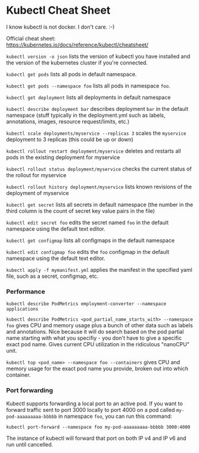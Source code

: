 Kubectl Cheat Sheet
===================
I know kubectl is not docker.  I don't care.  :-)

Official cheat sheet: https://kubernetes.io/docs/reference/kubectl/cheatsheet/

`kubectl version -o json` lists the version of kubectl you have installed and the version of the kubernetes cluster if you're connected.

`kubectl get pods`  lists all pods in default namespace.

`kubectl get pods --namespace foo`  lists all pods in namespace `foo`.

`kubectl get deployment` lists all deployments in default namespace

`kubectl describe deployment bar` describes deployment `bar` in the default namespace (stuff typically in the deployment.yml such as labels, annotations, images, resource request/limits, etc.)

`kubectl scale deployments/myservice --replicas 3` scales the `myservice` deployment to 3 replicas (this could be up or down)

`kubectl rollout restart deployment/myservice` deletes and restarts all pods in the existing deployment for myservice

`kubectl rollout status deployment/myservice` checks the current status of the rollout for myservice

`kubectl rollout history deployment/myservice` lists known revisions of the deployment of myservice

`kubectl get secret` lists all secrets in default namespace  (the number in the third column is the count of secret key value pairs in the file)

`kubectl edit secret foo` edits the secret named `foo` in the default namespace using the default text editor.

`kubectl get configmap` lists all configmaps in the default namespace

`kubectl edit configmap foo` edits the `foo` configmap in the default namespace using the default text editor.

`kubectl apply -f mymanifest.yml` applies the manifest in the specified yaml file, such as a secret, configmap, etc.

### Performance

`kubectl describe PodMetrics employment-converter --namespace applications`

`kubectl describe PodMetrics <pod_partial_name_starts_with> --namespace foo` gives CPU and memory usage plus a bunch of other data such as labels and annotations.  Nice because it will do search based on the pod partial name starting with what you specifiy - you don't have to give a specific exact pod name.  Gives current CPU utilization in the ridiculous "nanoCPU" unit.

`kubectl top <pod_name> --namespace foo --containers` gives CPU and memory usage for the exact pod name you provide, broken out into which container.

### Port forwarding

Kubectl supports forwarding a local port to an active pod.  If you want to forward traffic sent to port 3000 locally to port 4000 on a pod called `my-pod-aaaaaaaaa-bbbbb` in namespace `foo`, you can run this command:

`kubectl port-forward --namespace foo my-pod-aaaaaaaaa-bbbbb 3000:4000`

The instance of kubectl will forward that port on both IP v4 and IP v6 and run until cancelled.
